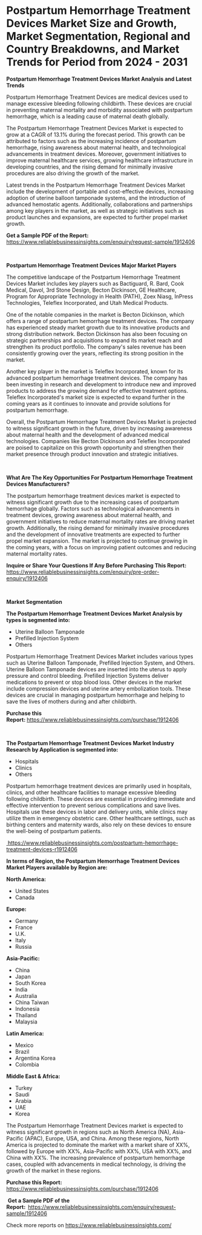 <p><h1>Postpartum Hemorrhage Treatment Devices Market Size and Growth, Market Segmentation, Regional and Country Breakdowns, and Market Trends for Period from 2024 -  2031</h1></p><p><strong>Postpartum Hemorrhage Treatment Devices Market Analysis and Latest Trends</strong></p>
<p><p>Postpartum Hemorrhage Treatment Devices are medical devices used to manage excessive bleeding following childbirth. These devices are crucial in preventing maternal mortality and morbidity associated with postpartum hemorrhage, which is a leading cause of maternal death globally.</p><p>The Postpartum Hemorrhage Treatment Devices Market is expected to grow at a CAGR of 13.1% during the forecast period. This growth can be attributed to factors such as the increasing incidence of postpartum hemorrhage, rising awareness about maternal health, and technological advancements in treatment devices. Moreover, government initiatives to improve maternal healthcare services, growing healthcare infrastructure in developing countries, and the rising demand for minimally invasive procedures are also driving the growth of the market.</p><p>Latest trends in the Postpartum Hemorrhage Treatment Devices Market include the development of portable and cost-effective devices, increasing adoption of uterine balloon tamponade systems, and the introduction of advanced hemostatic agents. Additionally, collaborations and partnerships among key players in the market, as well as strategic initiatives such as product launches and expansions, are expected to further propel market growth.</p></p>
<p><strong>Get a Sample PDF of the Report:&nbsp;</strong> <a href="https://www.reliablebusinessinsights.com/enquiry/request-sample/1912406">https://www.reliablebusinessinsights.com/enquiry/request-sample/1912406</a></p>
<p>&nbsp;</p>
<p><strong>Postpartum Hemorrhage Treatment Devices Major Market Players</strong></p>
<p><p>The competitive landscape of the Postpartum Hemorrhage Treatment Devices Market includes key players such as Bactiguard, R. Bard, Cook Medical, Davol, 3rd Stone Design, Becton Dickinson, GE Healthcare, Program for Appropriate Technology in Health (PATH), Zoex Niasg, InPress Technologies, Teleflex Incorporated, and Utah Medical Products.</p><p>One of the notable companies in the market is Becton Dickinson, which offers a range of postpartum hemorrhage treatment devices. The company has experienced steady market growth due to its innovative products and strong distribution network. Becton Dickinson has also been focusing on strategic partnerships and acquisitions to expand its market reach and strengthen its product portfolio. The company's sales revenue has been consistently growing over the years, reflecting its strong position in the market.</p><p>Another key player in the market is Teleflex Incorporated, known for its advanced postpartum hemorrhage treatment devices. The company has been investing in research and development to introduce new and improved products to address the growing demand for effective treatment options. Teleflex Incorporated's market size is expected to expand further in the coming years as it continues to innovate and provide solutions for postpartum hemorrhage.</p><p>Overall, the Postpartum Hemorrhage Treatment Devices Market is projected to witness significant growth in the future, driven by increasing awareness about maternal health and the development of advanced medical technologies. Companies like Becton Dickinson and Teleflex Incorporated are poised to capitalize on this growth opportunity and strengthen their market presence through product innovation and strategic initiatives.</p></p>
<p>&nbsp;</p>
<p><strong>What Are The Key Opportunities For Postpartum Hemorrhage Treatment Devices Manufacturers?</strong></p>
<p><p>The postpartum hemorrhage treatment devices market is expected to witness significant growth due to the increasing cases of postpartum hemorrhage globally. Factors such as technological advancements in treatment devices, growing awareness about maternal health, and government initiatives to reduce maternal mortality rates are driving market growth. Additionally, the rising demand for minimally invasive procedures and the development of innovative treatments are expected to further propel market expansion. The market is projected to continue growing in the coming years, with a focus on improving patient outcomes and reducing maternal mortality rates.</p></p>
<p><strong>Inquire or Share Your Questions If Any Before Purchasing This Report:</strong> <a href="https://www.reliablebusinessinsights.com/enquiry/pre-order-enquiry/1912406">https://www.reliablebusinessinsights.com/enquiry/pre-order-enquiry/1912406</a></p>
<p>&nbsp;</p>
<p><strong>Market Segmentation</strong></p>
<p><strong>The Postpartum Hemorrhage Treatment Devices Market Analysis by types is segmented into:</strong></p>
<p><ul><li>Uterine Balloon Tamponade</li><li>Prefilled Injection System</li><li>Others</li></ul></p>
<p><p>Postpartum Hemorrhage Treatment Devices Market includes various types such as Uterine Balloon Tamponade, Prefilled Injection System, and Others. Uterine Balloon Tamponade devices are inserted into the uterus to apply pressure and control bleeding. Prefilled Injection Systems deliver medications to prevent or stop blood loss. Other devices in the market include compression devices and uterine artery embolization tools. These devices are crucial in managing postpartum hemorrhage and helping to save the lives of mothers during and after childbirth.</p></p>
<p><strong>Purchase this Report:&nbsp;</strong><a href="https://www.reliablebusinessinsights.com/purchase/1912406">https://www.reliablebusinessinsights.com/purchase/1912406</a></p>
<p>&nbsp;</p>
<p><strong>The Postpartum Hemorrhage Treatment Devices Market Industry Research by Application is segmented into:</strong></p>
<p><ul><li>Hospitals</li><li>Clinics</li><li>Others</li></ul></p>
<p><p>Postpartum hemorrhage treatment devices are primarily used in hospitals, clinics, and other healthcare facilities to manage excessive bleeding following childbirth. These devices are essential in providing immediate and effective intervention to prevent serious complications and save lives. Hospitals use these devices in labor and delivery units, while clinics may utilize them in emergency obstetric care. Other healthcare settings, such as birthing centers and maternity wards, also rely on these devices to ensure the well-being of postpartum patients.</p></p>
<p><a href="https://www.reliablebusinessinsights.com/postpartum-hemorrhage-treatment-devices-r1912406">&nbsp;https://www.reliablebusinessinsights.com/postpartum-hemorrhage-treatment-devices-r1912406</a></p>
<p><strong>In terms of Region, the Postpartum Hemorrhage Treatment Devices Market Players available by Region are:</strong></p>
<p>
    <p> <strong> North America: </strong>
        <ul>
            <li>United States</li>
            <li>Canada</li>
        </ul>
        </p> 
    <p> <strong> Europe: </strong>
        <ul>
            <li>Germany</li>
            <li>France</li>
            <li>U.K.</li>
            <li>Italy</li>
            <li>Russia</li>
        </ul>
        </p> 
    <p> <strong> Asia-Pacific: </strong>
        <ul>
            <li>China</li>
            <li>Japan</li>
            <li>South Korea</li>
            <li>India</li>
            <li>Australia</li>
            <li>China Taiwan</li>
            <li>Indonesia</li>
            <li>Thailand</li>
            <li>Malaysia</li>
        </ul>
        </p> 
    <p> <strong> Latin America: </strong>
        <ul>
            <li>Mexico</li>
            <li>Brazil</li>
            <li>Argentina Korea</li>
            <li>Colombia</li>
        </ul>
        </p> 
    <p> <strong> Middle East & Africa: </strong>
        <ul>
            <li>Turkey</li>
            <li>Saudi</li>
            <li>Arabia</li>
            <li>UAE</li>
            <li>Korea</li>
        </ul>
    </p>
    </p>
<p><p>The Postpartum Hemorrhage Treatment Devices market is expected to witness significant growth in regions such as North America (NA), Asia-Pacific (APAC), Europe, USA, and China. Among these regions, North America is projected to dominate the market with a market share of XX%, followed by Europe with XX%, Asia-Pacific with XX%, USA with XX%, and China with XX%. The increasing prevalence of postpartum hemorrhage cases, coupled with advancements in medical technology, is driving the growth of the market in these regions.</p></p>
<p><strong>Purchase this Report: </strong><a href="https://www.reliablebusinessinsights.com/purchase/1912406">https://www.reliablebusinessinsights.com/purchase/1912406</a></p>
<p>&nbsp;<strong>Get a Sample PDF of the Report:&nbsp;&nbsp;</strong><a href="https://www.reliablebusinessinsights.com/enquiry/request-sample/1912406">https://www.reliablebusinessinsights.com/enquiry/request-sample/1912406</a></p>
<p><strong></strong></p>
<p>Check more reports on <a href="https://www.reliablebusinessinsights.com/">https://www.reliablebusinessinsights.com/</a></p>